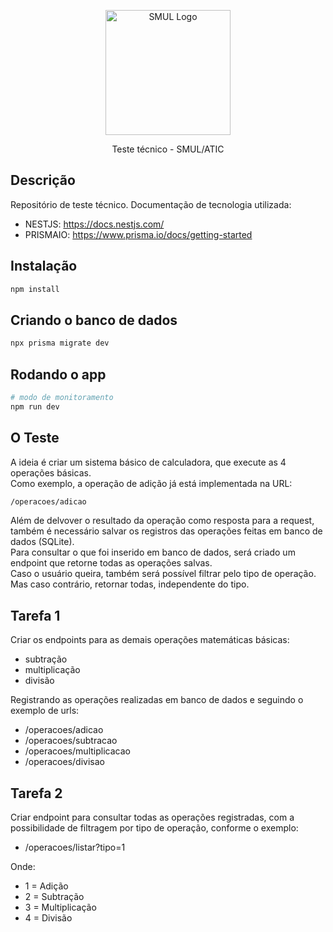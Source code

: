 <p align="center">
  <a href="https://www.prefeitura.sp.gov.br/cidade/secretarias/licenciamento/" target="blank"><img src="https://www.prefeitura.sp.gov.br/cidade/secretarias/upload/chamadas/URBANISMO_E_LICENCIAMENTO_HORIZONTAL_FUNDO_CLARO_1665756993.png" width="200" alt="SMUL Logo" /></a>
</p>

<p align="center">Teste técnico - SMUL/ATIC</p>

## Descrição

Repositório de teste técnico.
Documentação de tecnologia utilizada:

- NESTJS: https://docs.nestjs.com/
- PRISMAIO: https://www.prisma.io/docs/getting-started

## Instalação

```bash
npm install
```

## Criando o banco de dados

```bash
npx prisma migrate dev
```

## Rodando o app

```bash
# modo de monitoramento
npm run dev
```

## O Teste

A ideia é criar um sistema básico de calculadora, que execute as 4 operações básicas. <br />
Como exemplo, a operação de adição já está implementada na URL:

```bash
/operacoes/adicao
```

Além de delvover o resultado da operação como resposta para a request, também é necessário salvar os registros das operações feitas em banco de dados (SQLite). <br />
Para consultar o que foi inserido em banco de dados, será criado um endpoint que retorne todas as operações salvas. <br />
Caso o usuário queira, também será possível filtrar pelo tipo de operação. Mas caso contrário, retornar todas, independente do tipo. <br />

## Tarefa 1

Criar os endpoints para as demais operações matemáticas básicas:

- subtração
- multiplicação
- divisão

Registrando as operações realizadas em banco de dados e seguindo o exemplo de urls:

- /operacoes/adicao
- /operacoes/subtracao
- /operacoes/multiplicacao
- /operacoes/divisao

## Tarefa 2

Criar endpoint para consultar todas as operações registradas, com a possibilidade de filtragem por tipo de operação, conforme o exemplo:

- /operacoes/listar?tipo=1

Onde:

- 1 = Adição
- 2 = Subtração
- 3 = Multiplicação
- 4 = Divisão
